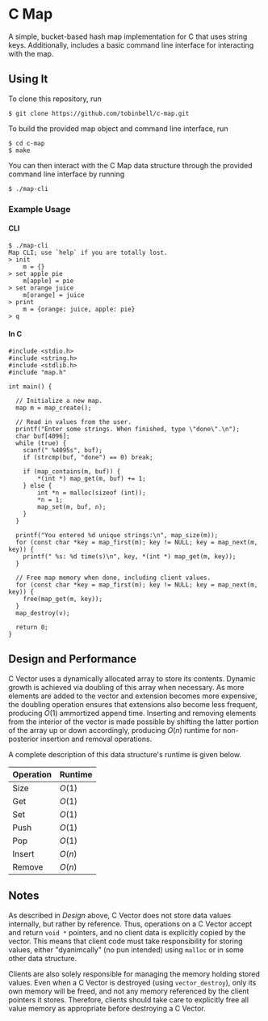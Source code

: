 # C Map

A simple, bucket-based hash map implementation for C that uses string keys. Additionally, includes a basic command line interface for interacting with the map.

## Using It

To clone this repository, run

    $ git clone https://github.com/tobinbell/c-map.git

To build the provided map object and command line interface, run

    $ cd c-map
    $ make

You can then interact with the C Map data structure through the provided command line interface by running

    $ ./map-cli

### Example Usage

#### CLI

    $ ./map-cli
    Map CLI; use `help` if you are totally lost.
    > init
        m = {}
    > set apple pie
        m[apple] = pie
    > set orange juice
        m[orange] = juice
    > print
        m = {orange: juice, apple: pie}
    > q

#### In C

    #include <stdio.h>
    #include <string.h>
    #include <stdlib.h>
    #include "map.h"
    
    int main() {
    
      // Initialize a new map.
      map m = map_create();
      
      // Read in values from the user.
      printf("Enter some strings. When finished, type \"done\".\n");
      char buf[4096];
      while (true) {
        scanf(" %4095s", buf);
        if (strcmp(buf, "done") == 0) break;

        if (map_contains(m, buf)) {
            *(int *) map_get(m, buf) += 1;
        } else {
            int *n = malloc(sizeof (int));
            *n = 1;
            map_set(m, buf, n);
        }
      }
      
      printf("You entered %d unique strings:\n", map_size(m));
      for (const char *key = map_first(m); key != NULL; key = map_next(m, key)) {
        printf(" %s: %d time(s)\n", key, *(int *) map_get(m, key));
      }
      
      // Free map memory when done, including client values.
      for (const char *key = map_first(m); key != NULL; key = map_next(m, key)) {
        free(map_get(m, key));
      }
      map_destroy(v);
      
      return 0;
    }

## Design and Performance

C Vector uses a dynamically allocated array to store its contents. Dynamic growth is achieved via doubling of this array when necessary. As more elements are added to the vector and extension becomes more expensive, the doubling operation ensures that extensions also become less frequent, producing *O*(1) ammortized append time. Inserting and removing elements from the interior of the vector is made possible by shifting the latter portion of the array up or down accordingly, producing *O*(*n*) runtime for non-posterior insertion and removal operations.

A complete description of this data structure's runtime is given below.

| Operation | Runtime  |
|-----------|----------|
| Size      | *O*(1)   |
| Get       | *O*(1)   |
| Set       | *O*(1)   |
| Push      | *O*(1)   |
| Pop       | *O*(1)   |
| Insert    | *O*(*n*) |
| Remove    | *O*(*n*) |

## Notes

As described in *Design* above, C Vector does not store data values internally, but rather by reference. Thus, operations on a C Vector accept and return `void *` pointers, and no client data is explicitly copied by the vector. This means that client code must take responsibility for storing values, either "dyanimcally" (no pun intended) using `malloc` or in some other data structure.

Clients are also solely responsible for managing the memory holding stored values. Even when a C Vector is destroyed (using `vector_destroy`), only its own memory will be freed, and not any memory referenced by the client pointers it stores. Therefore, clients should take care to explicitly free all value memory as appropriate before destroying a C Vector.
